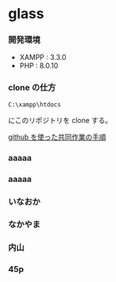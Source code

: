 # glass

### 開発環境

- XAMPP : 3.3.0
- PHP : 8.0.10

### clone の仕方

    C:\xampp\htdocs

にこのリポジトリを clone する。

[github を使った共同作業の手順](https://qiita.com/future_kame/items/9fa256aea09faa28b357)

### aaaaa

### aaaaa

### いなおか

### なかやま

### 内山
### 45p